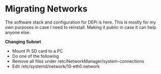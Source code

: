 # Migrating Networks

The software stack and configuration for DEPi is here. This is mostly for my own purposes in case I need to reinstall. Making it public in case it can help anyone else.

**Changing Subnet**
* Mount Pi SD card to a PC
* Do one of the following
* Remove all files under /etc/NetworkManager/system-connections
* Edit /etc/systemd/network/10-eth0.network